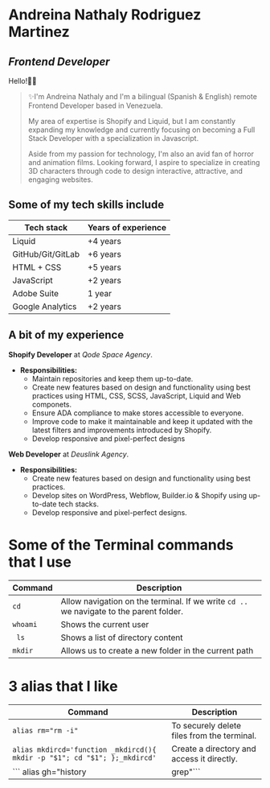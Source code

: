 # Andreina Nathaly Rodriguez Martinez
## _Frontend Developer_

Hello!👋🏽

> ✨I'm Andreina Nathaly and I'm a bilingual (Spanish & English) remote Frontend Developer based in Venezuela. 
> 
> My area of expertise is Shopify and Liquid, but I am constantly expanding my knowledge and currently focusing on becoming  a Full Stack Developer with a specialization in Javascript.
> 
> Aside from my passion for technology, I'm also an avid fan of horror and animation films. Looking forward, I aspire to specialize in creating 3D characters through code to design interactive, attractive, and engaging websites.

## Some of my tech skills include
| Tech stack | Years of experience |
| ------ | ------ |
| Liquid | +4 years |
| GitHub/Git/GitLab | +6 years |
| HTML + CSS | +5 years |
| JavaScript | +2 years |
| Adobe Suite | 1 year |
| Google Analytics | +2 years |

## A bit of my experience
**Shopify Developer** at _Qode Space Agency_. 
* **Responsibilities:**
    * Maintain repositories and keep them up-to-date.
    * Create new features based on design and functionality using best practices using HTML, CSS, SCSS, JavaScript, Liquid and Web componets.
    * Ensure ADA compliance to make stores accessible to everyone.
    * Improve code to make it maintainable and keep it updated with the latest filters and improvements introduced by Shopify.
    * Develop responsive and pixel-perfect designs

**Web Developer** at _Deuslink Agency_. 
* **Responsibilities:**
    * Create new features based on design and functionality using best practices.
    * Develop sites on WordPress, Webflow, Builder.io & Shopify using up-to-date tech stacks.
    * Develop responsive and pixel-perfect designs.

# Some of the Terminal commands that I use
| Command | Description |
| ------ | ------ |
| ```cd``` | Allow navigation on the terminal. If we write ```cd ..```  we navigate to the parent folder.|
| ```whoami``` | Shows the current user |
| ``` ls``` | Shows a list of directory content |
|```mkdir``` | Allows us to create a new folder in the current path |

# 3 alias that I like
| Command | Description |
| ------ | ------ |
| ```alias rm="rm -i"``` | To securely delete files from the terminal.|
| ```alias mkdircd='function _mkdircd(){ mkdir -p "$1"; cd "$1"; };_mkdircd'``` | Create a directory and access it directly. |
| ``` alias gh="history | grep"``` | Find a command in the terminal history using the gh command |



